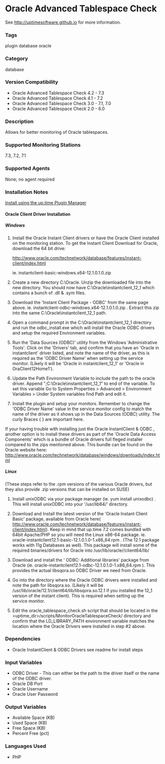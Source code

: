 # Oracle Advanced Tablespace Check

See http://uptimesoftware.github.io for more information.

### Tags 
 plugin   database   oracle  

### Category
database

### Version Compatibility
* Oracle Advanced Tablespace Check 4.2 - 7.3
* Oracle Advanced Tablespace Check 4.1 - 7.2
* Oracle Advanced Tablespace Check 3.0 - 7.1, 7.0
* Oracle Advanced Tablespace Check 2.0 - 6.0

### Description
Allows for better monitoring of Oracle tablespaces.

### Supported Monitoring Stations
7.3, 7.2, 7.1

### Supported Agents
None; no agent required

### Installation Notes
<p><a href="https://github.com/uptimesoftware/uptime-plugin-manager">Install using the up.time Plugin Manager</a></p>

#### Oracle Client Driver Installation

##### Windows

1. Install the Oracle Instant Client drivers or have the Oracle Client installed on the monitoring station.
   To get the Instant Client Download for Oracle, download the 64 bit drive:
  
   http://www.oracle.com/technetwork/database/features/instant-client/index.html
   
   ie. instantclient-basic-windows.x64-12.1.0.1.0.zip 

2. Create a new directory C:\Oracle\. Unzip the downloaded file into the new directory. You should now have C:\Oracle\instantclient_12_1 which contains a bunch of .dll & .sym files.

3. Download the 'Instant Client Package - ODBC' from the same page above. ie. instantclient-odbc-windows.x64-12.1.0.1.0.zip . Extract this zip into the same C:\Oracle\instantclient_12_1 path.

4. Open a command prompt in the C:\Oracle\instantclient_12_1 directory and run the odbc_install.exe which will install the Oracle ODBC drivers and setup the required Environment variables.

5. Run the 'Data Sources (ODBC)' utility from the Windows 'Administrative Tools'. Click on the 'Drivers' tab, and confirm that you have an  'Oracle in instantclient' driver listed, and note the name of the driver, as this is required as the 'ODBC Driver Name' when setting up the service monitor. (Likely it will be 'Oracle in instantclient_12_1' or 'Oracle in OraClient12Home1'). 

6. Update the Path Environment Variable to include the path to the oracle driver. Append ";C:\Oracle\instantclient_12_1" to end of the variable. To set this variable Go to System Properties > Advanced > Environment Variables > Under System variables find Path and edit it.

7. Install the plugin and setup your monitors. Remember to change the 'ODBC Driver Name' value in the service monitor config to match the name of the driver as it shows up in the Data Sources (ODBC) utility. The curly Braces { } are important here.

If your having trouble with installing just the Oracle InstantClient & ODBC , another option is to install these drivers as part of the 'Oracle Data Access Components' which is a bundle of Oracle drivers full fleged installer compared to the zips mentioned above. This bundle can be found on the Oracle website here: http://www.oracle.com/technetwork/database/windows/downloads/index.html 

##### Linux
(These steps refer to the .rpm versions of the various Oracle drivers, but they also provide .zip versions that can be installed on SUSE)

1. Install unixODBC via your package manager (ie. yum install unixodbc) . This will install unixODBC into your '/usr/lib64/' directory.

2. Download and Install the latest version of the 'Oracle Instant Client Basic' package, available from Oracle here( http://www.oracle.com/technetwork/database/features/instant-client/index.html). Keep in mind that up.time 7.2 comes bundled with 64bit Apache/PHP so you will need the Linux x86-64 package. ie. oracle-instantclient12.1-basic-12.1.0.1.0-1.x86_64.rpm . (The 12.1 package works with 11g Databases as well). This package will install some of the required binaries/drivers for Oracle into /usr/lib/oracle/<version>/client64/lib/

3.  Download and install the ' ODBC: Additional libraries' package from Oracle (ie. oracle-instantclient12.1-odbc-12.1.0.1.0-1.x86_64.rpm  ). This provides the actual libsqora.so ODBC Driver we need from Oracle.

4. Go into the directory where the Oracle ODBC drivers were installed and note the path for libsqora.so. (Likely it will be /usr/lib/oracle/12.1/client64/lib/libsqora.so.12.1 if you installed the 12_1 version of the instant client). This is required when setting up the service monitor.

5. Edit the oracle_tablespace_check.sh script that should be located in the <uptime_dir>/scripts/MonitorOracleTablespaceCheck/ directory and confirm that the LD_LIBRARY_PATH environment variable matches the location where the Oracle Drivers were  installed in step #2 above.


### Dependencies
* Oracle InstantClient & ODBC Drivers see readme for install steps


### Input Variables
* ODBC Driver - This can either be the path to the driver itself or the name of the ODBC driver.
* Oracle DB Port
* Oracle Username
* Oracle User Password

### Output Variables
* Available Space (KB)
* Used Space (KB)
* Free Space (KB)
* Percent Free (pct) 

### Languages Used
* PHP
